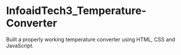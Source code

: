 # InfoaidTech3_Temperature-Converter
Built a properly working temperature converter using HTML, CSS and JavaScript.
